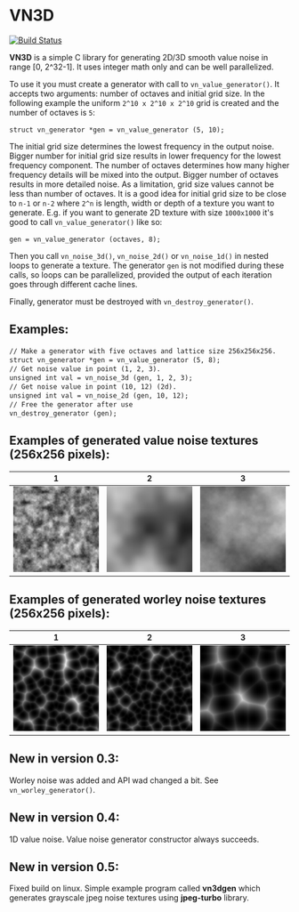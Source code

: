 VN3D
====
[![Build Status](https://api.cirrus-ci.com/github/shamazmazum/vn3d.svg)](https://cirrus-ci.com/github/shamazmazum/vn3d)

**VN3D** is a simple C library for generating 2D/3D smooth value noise in range [0, 2^32-1]. It uses
integer math only and can be well parallelized.

To use it you must create a generator with call to `vn_value_generator()`. It accepts two arguments:
number of octaves and initial grid size. In the following example the uniform `2^10 x 2^10 x 2^10`
grid is created and the number of octaves is `5`:
~~~~{.c}
struct vn_generator *gen = vn_value_generator (5, 10);
~~~~

The initial grid size determines the lowest frequency in the output noise. Bigger number for
initial grid size results in lower frequency for the lowest frequency component. The number of
octaves determines how many higher frequency details will be mixed into the output. Bigger number of
octaves results in more detailed noise. As a limitation, grid size values cannot be less than number
of octaves. It is a good idea for initial grid size to be close to `n-1` or `n-2` where `2^n` is
length, width or depth of a texture you want to generate. E.g. if you want to generate 2D texture
with size `1000x1000` it's good to call `vn_value_generator()` like so:
~~~~{.c}
gen = vn_value_generator (octaves, 8);
~~~~

Then you call `vn_noise_3d()`, `vn_noise_2d()` or `vn_noise_1d()` in nested loops to generate a
texture. The generator `gen` is not modified during these calls, so loops can be parallelized,
provided the output of each iteration goes through different cache lines.

Finally, generator must be destroyed with `vn_destroy_generator()`.

Examples:
---------

~~~~{.c}
// Make a generator with five octaves and lattice size 256x256x256.
struct vn_generator *gen = vn_value_generator (5, 8);
// Get noise value in point (1, 2, 3).
unsigned int val = vn_noise_3d (gen, 1, 2, 3);
// Get noise value in point (10, 12) (2d).
unsigned int val = vn_noise_2d (gen, 10, 12);
// Free the generator after use
vn_destroy_generator (gen);
~~~~

Examples of generated value noise textures (256x256 pixels):
-----------------------------------------------

|   1   |    2   |   3    |
|-------|--------|--------|
![4 octaves, grid size 16x16][img1] | ![3 octaves, grid size 64x64][img2] | ![6 octaves, grid size 64x64][img3]

[img1]: doc/octaves4-16x16.jpg
[img2]: doc/octaves3-64x64.jpg
[img3]: doc/octaves6-64x64.jpg

Examples of generated worley noise textures (256x256 pixels):
------------------------------------------------------------

|   1   |   2  |   3  |
|-------|------|------|
![1 dot, grid size 32x32][img4] | ![2 dots, grid size 32x32][img5] | ![1 dot, grid size 64x64][img6]

[img4]: doc/worley1-32x32.jpg
[img5]: doc/worley2-32x32.jpg
[img6]: doc/worley1-64x64.jpg

New in version 0.3:
-------------------
Worley noise was added and API wad changed a bit. See `vn_worley_generator()`.

New in version 0.4:
-------------------
1D value noise.
Value noise generator constructor always succeeds.

New in version 0.5:
-------------------
Fixed build on linux.
Simple example program called **vn3dgen** which generates grayscale
jpeg noise textures using **jpeg-turbo** library.
